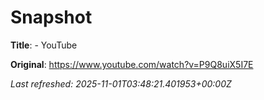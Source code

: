 # Snapshot

**Title**: - YouTube

**Original**: <https://www.youtube.com/watch?v=P9Q8uiX5I7E>

_Last refreshed: 2025-11-01T03:48:21.401953+00:00Z_

